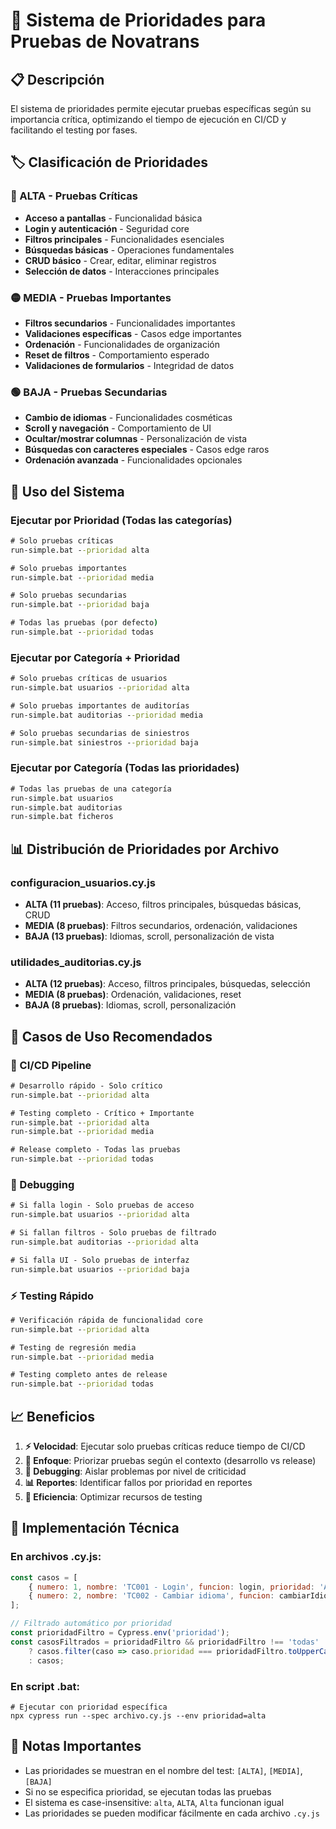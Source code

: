 # 🎯 Sistema de Prioridades para Pruebas de Novatrans

## 📋 **Descripción**

El sistema de prioridades permite ejecutar pruebas específicas según su importancia crítica, optimizando el tiempo de ejecución en CI/CD y facilitando el testing por fases.

## 🏷️ **Clasificación de Prioridades**

### **🔴 ALTA - Pruebas Críticas**
- **Acceso a pantallas** - Funcionalidad básica
- **Login y autenticación** - Seguridad core
- **Filtros principales** - Funcionalidades esenciales
- **Búsquedas básicas** - Operaciones fundamentales
- **CRUD básico** - Crear, editar, eliminar registros
- **Selección de datos** - Interacciones principales

### **🟡 MEDIA - Pruebas Importantes**
- **Filtros secundarios** - Funcionalidades importantes
- **Validaciones específicas** - Casos edge importantes
- **Ordenación** - Funcionalidades de organización
- **Reset de filtros** - Comportamiento esperado
- **Validaciones de formularios** - Integridad de datos

### **🟢 BAJA - Pruebas Secundarias**
- **Cambio de idiomas** - Funcionalidades cosméticas
- **Scroll y navegación** - Comportamiento de UI
- **Ocultar/mostrar columnas** - Personalización de vista
- **Búsquedas con caracteres especiales** - Casos edge raros
- **Ordenación avanzada** - Funcionalidades opcionales

## 🚀 **Uso del Sistema**

### **Ejecutar por Prioridad (Todas las categorías)**
```cmd
# Solo pruebas críticas
run-simple.bat --prioridad alta

# Solo pruebas importantes
run-simple.bat --prioridad media

# Solo pruebas secundarias
run-simple.bat --prioridad baja

# Todas las pruebas (por defecto)
run-simple.bat --prioridad todas
```

### **Ejecutar por Categoría + Prioridad**
```cmd
# Solo pruebas críticas de usuarios
run-simple.bat usuarios --prioridad alta

# Solo pruebas importantes de auditorías
run-simple.bat auditorias --prioridad media

# Solo pruebas secundarias de siniestros
run-simple.bat siniestros --prioridad baja
```

### **Ejecutar por Categoría (Todas las prioridades)**
```cmd
# Todas las pruebas de una categoría
run-simple.bat usuarios
run-simple.bat auditorias
run-simple.bat ficheros
```

## 📊 **Distribución de Prioridades por Archivo**

### **configuracion_usuarios.cy.js**
- **ALTA (11 pruebas)**: Acceso, filtros principales, búsquedas básicas, CRUD
- **MEDIA (8 pruebas)**: Filtros secundarios, ordenación, validaciones
- **BAJA (13 pruebas)**: Idiomas, scroll, personalización de vista

### **utilidades_auditorias.cy.js**
- **ALTA (12 pruebas)**: Acceso, filtros principales, búsquedas, selección
- **MEDIA (8 pruebas)**: Ordenación, validaciones, reset
- **BAJA (8 pruebas)**: Idiomas, scroll, personalización

## 🎯 **Casos de Uso Recomendados**

### **🔄 CI/CD Pipeline**
```cmd
# Desarrollo rápido - Solo crítico
run-simple.bat --prioridad alta

# Testing completo - Crítico + Importante
run-simple.bat --prioridad alta
run-simple.bat --prioridad media

# Release completo - Todas las pruebas
run-simple.bat --prioridad todas
```

### **🐛 Debugging**
```cmd
# Si falla login - Solo pruebas de acceso
run-simple.bat usuarios --prioridad alta

# Si fallan filtros - Solo pruebas de filtrado
run-simple.bat auditorias --prioridad alta

# Si falla UI - Solo pruebas de interfaz
run-simple.bat usuarios --prioridad baja
```

### **⚡ Testing Rápido**
```cmd
# Verificación rápida de funcionalidad core
run-simple.bat --prioridad alta

# Testing de regresión media
run-simple.bat --prioridad media

# Testing completo antes de release
run-simple.bat --prioridad todas
```

## 📈 **Beneficios**

1. **⚡ Velocidad**: Ejecutar solo pruebas críticas reduce tiempo de CI/CD
2. **🎯 Enfoque**: Priorizar pruebas según el contexto (desarrollo vs release)
3. **🔧 Debugging**: Aislar problemas por nivel de criticidad
4. **📊 Reportes**: Identificar fallos por prioridad en reportes
5. **🚀 Eficiencia**: Optimizar recursos de testing

## 🔧 **Implementación Técnica**

### **En archivos .cy.js:**
```javascript
const casos = [
    { numero: 1, nombre: 'TC001 - Login', funcion: login, prioridad: 'ALTA' },
    { numero: 2, nombre: 'TC002 - Cambiar idioma', funcion: cambiarIdioma, prioridad: 'BAJA' }
];

// Filtrado automático por prioridad
const prioridadFiltro = Cypress.env('prioridad');
const casosFiltrados = prioridadFiltro && prioridadFiltro !== 'todas' 
    ? casos.filter(caso => caso.prioridad === prioridadFiltro.toUpperCase())
    : casos;
```

### **En script .bat:**
```batch
# Ejecutar con prioridad específica
npx cypress run --spec archivo.cy.js --env prioridad=alta
```

## 📝 **Notas Importantes**

- Las prioridades se muestran en el nombre del test: `[ALTA]`, `[MEDIA]`, `[BAJA]`
- Si no se especifica prioridad, se ejecutan todas las pruebas
- El sistema es case-insensitive: `alta`, `ALTA`, `Alta` funcionan igual
- Las prioridades se pueden modificar fácilmente en cada archivo `.cy.js`
